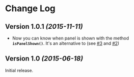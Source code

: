 Change Log
=======================================

Version 1.0.1 *(2015-11-11)*
----------------------------

* Now you can know when panel is shown with the method **``isPanelShown()``**. It's an alternative to (see [#3](https://github.com/DavidPizarro/PickerUI/issues/3) and [#2](https://github.com/DavidPizarro/PickerUI/issues/2))


Version 1.0 *(2015-06-18)*
----------------------------
Initial release.
